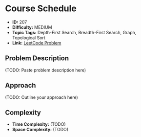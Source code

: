 # Course Schedule

- **ID:** 207
- **Difficulty:** MEDIUM
- **Topic Tags:** Depth-First Search, Breadth-First Search, Graph, Topological Sort
- **Link:** [LeetCode Problem](https://leetcode.com/problems/course-schedule/description/)

## Problem Description

(TODO: Paste problem description here)

## Approach

(TODO: Outline your approach here)

## Complexity

- **Time Complexity:** (TODO)
- **Space Complexity:** (TODO)
